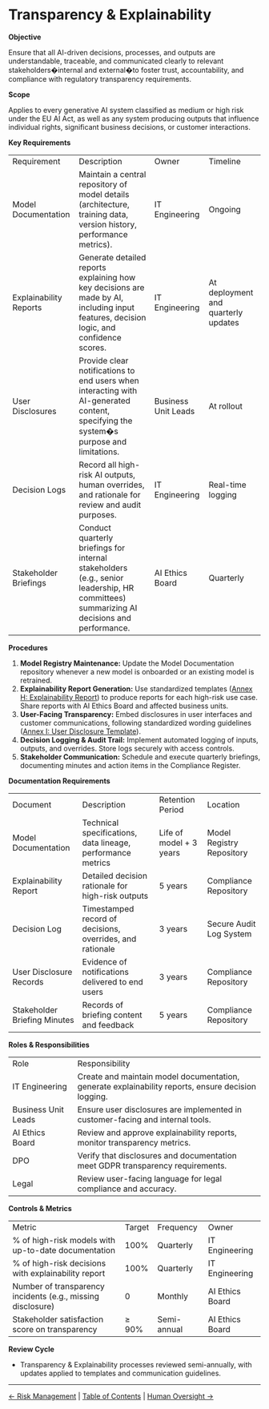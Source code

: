 # Transparency & Explainability

**Objective**

Ensure that all AI-driven decisions, processes, and outputs are understandable, traceable, and communicated clearly to relevant stakeholders�internal and external�to foster trust, accountability, and compliance with regulatory transparency requirements.

**Scope**

Applies to every generative AI system classified as medium or high risk under the EU AI Act, as well as any system producing outputs that influence individual rights, significant business decisions, or customer interactions.

**Key Requirements**

|     |     |     |     |
| --- | --- | --- | --- |
| Requirement | Description | Owner | Timeline |
| Model Documentation | Maintain a central repository of model details (architecture, training data, version history, performance metrics). | IT Engineering | Ongoing |
| Explainability Reports | Generate detailed reports explaining how key decisions are made by AI, including input features, decision logic, and confidence scores. | IT Engineering | At deployment and quarterly updates |
| User Disclosures | Provide clear notifications to end users when interacting with AI-generated content, specifying the system�s purpose and limitations. | Business Unit Leads | At rollout |
| Decision Logs | Record all high-risk AI outputs, human overrides, and rationale for review and audit purposes. | IT Engineering | Real-time logging |
| Stakeholder Briefings | Conduct quarterly briefings for internal stakeholders (e.g., senior leadership, HR committees) summarizing AI decisions and performance. | AI Ethics Board | Quarterly |

**Procedures**

1.  **Model Registry Maintenance:** Update the Model Documentation repository whenever a new model is onboarded or an existing model is retrained.
2.  **Explainability Report Generation:** Use standardized templates ([Annex H: Explainability Report](annex-h.md)) to produce reports for each high-risk use case. Share reports with AI Ethics Board and affected business units.
3.  **User-Facing Transparency:** Embed disclosures in user interfaces and customer communications, following standardized wording guidelines ([Annex I: User Disclosure Template](annex-i.md)).
4.  **Decision Logging & Audit Trail:** Implement automated logging of inputs, outputs, and overrides. Store logs securely with access controls.
5.  **Stakeholder Communication:** Schedule and execute quarterly briefings, documenting minutes and action items in the Compliance Register.

**Documentation Requirements**

|     |     |     |     |
| --- | --- | --- | --- |
| Document | Description | Retention Period | Location |
| Model Documentation | Technical specifications, data lineage, performance metrics | Life of model + 3 years | Model Registry Repository |
| Explainability Report | Detailed decision rationale for high-risk outputs | 5 years | Compliance Repository |
| Decision Log | Timestamped record of decisions, overrides, and rationale | 3 years | Secure Audit Log System |
| User Disclosure Records | Evidence of notifications delivered to end users | 3 years | Compliance Repository |
| Stakeholder Briefing Minutes | Records of briefing content and feedback | 5 years | Compliance Repository |

**Roles & Responsibilities**

|     |     |
| --- | --- |
| Role | Responsibility |
| IT Engineering | Create and maintain model documentation, generate explainability reports, ensure decision logging. |
| Business Unit Leads | Ensure user disclosures are implemented in customer-facing and internal tools. |
| AI Ethics Board | Review and approve explainability reports, monitor transparency metrics. |
| DPO | Verify that disclosures and documentation meet GDPR transparency requirements. |
| Legal | Review user-facing language for legal compliance and accuracy. |

**Controls & Metrics**

|     |     |     |     |
| --- | --- | --- | --- |
| Metric | Target | Frequency | Owner |
| % of high-risk models with up-to-date documentation | 100% | Quarterly | IT Engineering |
| % of high-risk decisions with explainability report | 100% | Quarterly | IT Engineering |
| Number of transparency incidents (e.g., missing disclosure) | 0   | Monthly | AI Ethics Board |
| Stakeholder satisfaction score on transparency | ≥ 90% | Semi-annual | AI Ethics Board |

**Review Cycle**

*   Transparency & Explainability processes reviewed semi-annually, with updates applied to templates and communication guidelines.

---

[← Risk Management](06-Risk-Management.md) | [Table of Contents](00-Table-of-Contents.md) | [Human Oversight →](08-Human-Oversight.md)
